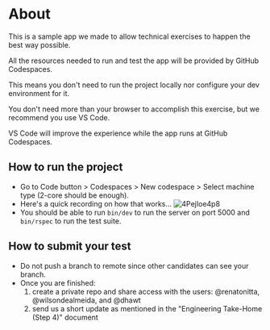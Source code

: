 # About

This is a sample app we made to allow technical exercises to happen the best way possible.

All the resources needed to run and test the app will be provided by GitHub Codespaces.

This means you don't need to run the project locally nor configure your dev environment for it.

You don't need more than your browser to accomplish this exercise, but we recommend you use VS Code.

VS Code will improve the experience while the app runs at GitHub Codespaces.


## How to run the project

- Go to Code button > Codespaces > New codespace > Select machine type (2-core should be enough).
- Here's a quick recording on how that works...
![4PejIoe4p8](https://user-images.githubusercontent.com/6395112/157670995-0340ce21-2ec1-4796-9df3-601f073004a5.gif)
- You should be able to run `bin/dev` to run the server on port 5000 and `bin/rspec` to run the test suite.

## How to submit your test

- Do not push a branch to remote since other candidates can see your branch.
- Once you are finished:
  1. create a private repo and share access with the users: @renatonitta, @wilsondealmeida, and @dhawt
  2. send us a short update as mentioned in the "Engineering Take-Home (Step 4)" document
